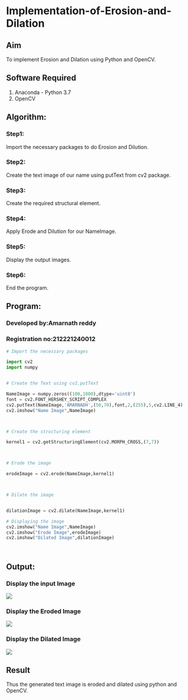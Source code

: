 # Implementation-of-Erosion-and-Dilation
## Aim
To implement Erosion and Dilation using Python and OpenCV.
## Software Required
1. Anaconda - Python 3.7
2. OpenCV
## Algorithm:
### Step1:
Import the necessary packages to do Erosion and Dilution.

### Step2:
Create the text image of our name using putText from cv2 package.

### Step3:
Create the required structural element.

### Step4:
Apply Erode and Dilution for our NameImage.

### Step5:
Display the output images.

### Step6:
End the program.

 
## Program:
 ### Developed by:Amarnath reddy
 ### Registration no:212221240012

``` Python
# Import the necessary packages

import cv2
import numpy


# Create the Text using cv2.putText

NameImage = numpy.zeros((100,1000),dtype='uint8')
font = cv2.FONT_HERSHEY_SCRIPT_COMPLEX
cv2.putText(NameImage,'AMARNADH',(50,70),font,2,(255),5,cv2.LINE_4)
cv2.imshow("Name Image",NameImage)



# Create the structuring element

kernel1 = cv2.getStructuringElement(cv2.MORPH_CROSS,(7,7))



# Erode the image

erodeImage = cv2.erode(NameImage,kernel1)



# Dilate the image


dilationImage = cv2.dilate(NameImage,kernel1)

# Displaying the image
cv2.imshow("Name Image",NameImage)
cv2.imshow("Erode Image",erodeImage)
cv2.imshow("Dilated Image",dilationImage)




```
## Output:

### Display the input Image
![](c1.png)

### Display the Eroded Image
![](c2.png)


### Display the Dilated Image
![](c3.png)


## Result
Thus the generated text image is eroded and dilated using python and OpenCV.
